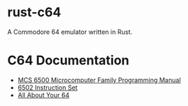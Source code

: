 # rust-c64
A Commodore 64 emulator written in Rust.

# C64 Documentation
* [MCS 6500 Microcomputer Family Programming Manual](http://archive.6502.org/books/mcs6500_family_programming_manual.pdf)
* [6502 Instruction Set](http://e-tradition.net/bytes/6502/6502_instruction_set.html)
* [All About Your 64](http://unusedino.de/ec64/technical/aay/c64/)
